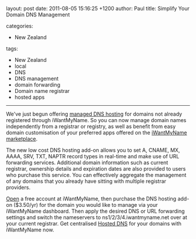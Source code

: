 layout: post
date: 2011-08-05 15:16:25 +1200
author: Paul
title: Simplify Your Domain DNS Management

categories:
  - New Zealand

tags:
  - New Zealand
  - local
  - DNS
  - DNS management
  - domain forwarding
  - Domain name registrar
  - hosted apps

----

We've just begun offering [managed DNS hosting](https://iwantmyname.co.nz/dns) for domains not already registered through iWantMyName. So you can now manage domain names independently from a registrar or registry, as well as benefit from easy domain customisation of your preferred apps offered on the [iWantMyName marketplace](https://iwantmyname.co.nz/services).

The new low cost DNS hosting add-on allows you to set A, CNAME, MX, AAAA, SRV, TXT, NAPTR record types in real-time and make use of URL forwarding services. Additional domain information such as current registrar, ownership details and expiration dates are also provided to users who purchase this service. You can effectively aggregate the management of any domains that you already 
have sitting with multiple registrar providers.

[Open](https://iwantmyname.co.nz/signin) a free account at iWantMyName, then purchase the DNS hosting add-on ($3.50/yr) for the domain you would like to manage via your iWantMyName dashboard. Then apply the desired DNS or URL forwarding settings and switch the nameservers to ns1/2/3/4.iwantmyname.net over at your current registrar. Get centralised [Hosted DNS](https://iwantmyname.co.nz/dns) for your domains with iWantMyName now.
